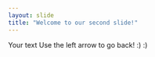 ```yaml
---
layout: slide
title: "Welcome to our second slide!"
---
```

Your text
Use the left arrow to go back! :) :)
